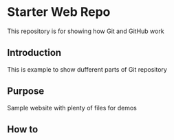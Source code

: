 # Starter Web Repo

This repository is for showing how Git and GitHub work

## Introduction

This is example to show dufferent parts of Git repository 

## Purpose

Sample website with plenty of files for demos

## How to